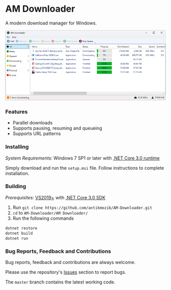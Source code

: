 # AM Downloader

A modern download manager for Windows.

![Screenshot](https://github.com/antikmozib/AM-Downloader/blob/master/Screenshot.png?raw=true)

<h3>Features</h3>

* Parallel downloads
* Supports pausing, resuming and queueing
* Supports URL patterns

<h3>Installing</h3>

_System Requirements:_ Windows 7 SP1 or later with [.NET Core 3.0 runtime](https://dotnet.microsoft.com/download/dotnet-core/current/runtime)

Simply download and run the `setup.msi` file. Follow instructions to complete installation.

<h3>Building</h3>

_Prerequisites:_ [VS2019+](https://visualstudio.microsoft.com/vs/) with [.NET Core 3.0 SDK](https://dotnet.microsoft.com/download/dotnet-core)

1. Run `git clone https://github.com/antikmozib/AM-Downloader.git`
2. `cd` to `AM-Downloader/AM Downloader/`
3. Run the following commands
```
dotnet restore
dotnet build
dotnet run
```
<h3>Bug Reports, Feedback and Contributions</h3>

Bug reports, feedback and contributions are always welcome. 

Please use the repository's [Issues](https://github.com/antikmozib/AM-Downloader/issues) section to report bugs.

The `master` branch contains the latest working code.

